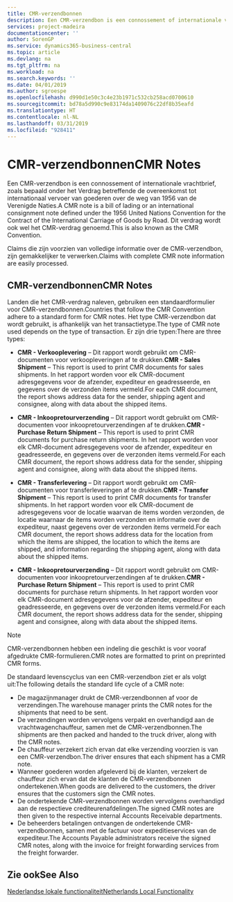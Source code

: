 ```yaml
---
title: CMR-verzendbonnen
description: Een CMR-verzendbon is een connossement of internationale vrachtbrief, zoals bepaald onder het Verdrag betreffende de overeenkomst tot internationaal vervoer van goederen over de weg van 1956 van de Verenigde Naties. Dit verdrag wordt ook wel het CMR-verdrag genoemd.
services: project-madeira
documentationcenter: ''
author: SorenGP
ms.service: dynamics365-business-central
ms.topic: article
ms.devlang: na
ms.tgt_pltfrm: na
ms.workload: na
ms.search.keywords: ''
ms.date: 04/01/2019
ms.author: sgroespe
ms.openlocfilehash: d990d1e50c3c4e23b1971c532cb258acd0700610
ms.sourcegitcommit: bd78a5d990c9e83174da1409076c22df8b35eafd
ms.translationtype: HT
ms.contentlocale: nl-NL
ms.lasthandoff: 03/31/2019
ms.locfileid: "928411"
---
```

# <a name="cmr-notes"></a><span data-ttu-id="5f477-104">CMR-verzendbonnen</span><span class="sxs-lookup"><span data-stu-id="5f477-104">CMR Notes</span></span>
<span data-ttu-id="5f477-105">Een CMR-verzendbon is een connossement of internationale vrachtbrief, zoals bepaald onder het Verdrag betreffende de overeenkomst tot internationaal vervoer van goederen over de weg van 1956 van de Verenigde Naties.</span><span class="sxs-lookup"><span data-stu-id="5f477-105">A CMR note is a bill of lading or an international consignment note defined under the 1956 United Nations Convention for the Contract of the International Carriage of Goods by Road.</span></span> <span data-ttu-id="5f477-106">Dit verdrag wordt ook wel het CMR-verdrag genoemd.</span><span class="sxs-lookup"><span data-stu-id="5f477-106">This is also known as the CMR Convention.</span></span>  

 <span data-ttu-id="5f477-107">Claims die zijn voorzien van volledige informatie over de CMR-verzendbon, zijn gemakkelijker te verwerken.</span><span class="sxs-lookup"><span data-stu-id="5f477-107">Claims with complete CMR note information are easily processed.</span></span>  

## <a name="cmr-notes"></a><span data-ttu-id="5f477-108">CMR-verzendbonnen</span><span class="sxs-lookup"><span data-stu-id="5f477-108">CMR Notes</span></span>  
<span data-ttu-id="5f477-109">Landen die het CMR-verdrag naleven, gebruiken een standaardformulier voor CMR-verzendbonnen.</span><span class="sxs-lookup"><span data-stu-id="5f477-109">Countries that follow the CMR Convention adhere to a standard form for CMR notes.</span></span> <span data-ttu-id="5f477-110">Het type CMR-verzendbon dat wordt gebruikt, is afhankelijk van het transactietype.</span><span class="sxs-lookup"><span data-stu-id="5f477-110">The type of CMR note used depends on the type of transaction.</span></span> <span data-ttu-id="5f477-111">Er zijn drie typen:</span><span class="sxs-lookup"><span data-stu-id="5f477-111">There are three types:</span></span>  

- <span data-ttu-id="5f477-112">**CMR - Verkooplevering** – Dit rapport wordt gebruikt om CMR-documenten voor verkoopleveringen af te drukken.</span><span class="sxs-lookup"><span data-stu-id="5f477-112">**CMR - Sales Shipment** – This report is used to print CMR documents for sales shipments.</span></span> <span data-ttu-id="5f477-113">In het rapport worden voor elk CMR-document adresgegevens voor de afzender, expediteur en geadresseerde, en gegevens over de verzonden items vermeld.</span><span class="sxs-lookup"><span data-stu-id="5f477-113">For each CMR document, the report shows address data for the sender, shipping agent and consignee, along with data about the shipped items.</span></span>

- <span data-ttu-id="5f477-114">**CMR - Inkoopretourverzending** – Dit rapport wordt gebruikt om CMR-documenten voor inkoopretourverzendingen af te drukken.</span><span class="sxs-lookup"><span data-stu-id="5f477-114">**CMR - Purchase Return Shipment** – This report is used to print CMR documents for purchase return shipments.</span></span> <span data-ttu-id="5f477-115">In het rapport worden voor elk CMR-document adresgegevens voor de afzender, expediteur en geadresseerde, en gegevens over de verzonden items vermeld.</span><span class="sxs-lookup"><span data-stu-id="5f477-115">For each CMR document, the report shows address data for the sender, shipping agent and consignee, along with data about the shipped items.</span></span>       

- <span data-ttu-id="5f477-116">**CMR - Transferlevering** – Dit rapport wordt gebruikt om CMR-documenten voor transferleveringen af te drukken.</span><span class="sxs-lookup"><span data-stu-id="5f477-116">**CMR - Transfer Shipment** – This report is used to print CMR documents for transfer shipments.</span></span> <span data-ttu-id="5f477-117">In het rapport worden voor elk CMR-document de adresgegevens voor de locatie waarvan de items worden verzonden, de locatie waarnaar de items worden verzonden en informatie over de expediteur, naast gegevens over de verzonden items vermeld.</span><span class="sxs-lookup"><span data-stu-id="5f477-117">For each CMR document, the report shows address data for the location from which the items are shipped, the location to which the items are shipped, and information regarding the shipping agent, along with data about the shipped items.</span></span>

- <span data-ttu-id="5f477-118">**CMR - Inkoopretourverzending** – Dit rapport wordt gebruikt om CMR-documenten voor inkoopretourverzendingen af te drukken.</span><span class="sxs-lookup"><span data-stu-id="5f477-118">**CMR - Purchase Return Shipment** – This report is used to print CMR documents for purchase return shipments.</span></span> <span data-ttu-id="5f477-119">In het rapport worden voor elk CMR-document adresgegevens voor de afzender, expediteur en geadresseerde, en gegevens over de verzonden items vermeld.</span><span class="sxs-lookup"><span data-stu-id="5f477-119">For each CMR document, the report shows address data for the sender, shipping agent and consignee, along with data about the shipped items.</span></span>

> [!NOTE]  
>  <span data-ttu-id="5f477-120">CMR-verzendbonnen hebben een indeling die geschikt is voor vooraf afgedrukte CMR-formulieren.</span><span class="sxs-lookup"><span data-stu-id="5f477-120">CMR notes are formatted to print on preprinted CMR forms.</span></span>  

<span data-ttu-id="5f477-121">De standaard levenscyclus van een CMR-verzendbon ziet er als volgt uit:</span><span class="sxs-lookup"><span data-stu-id="5f477-121">The following details the standard life cycle of a CMR note:</span></span>  

- <span data-ttu-id="5f477-122">De magazijnmanager drukt de CMR-verzendbonnen af voor de verzendingen.</span><span class="sxs-lookup"><span data-stu-id="5f477-122">The warehouse manager prints the CMR notes for the shipments that need to be sent.</span></span>  
- <span data-ttu-id="5f477-123">De verzendingen worden vervolgens verpakt en overhandigd aan de vrachtwagenchauffeur, samen met de CMR-verzendbonnen.</span><span class="sxs-lookup"><span data-stu-id="5f477-123">The shipments are then packed and handed to the truck driver, along with the CMR notes.</span></span>  
- <span data-ttu-id="5f477-124">De chauffeur verzekert zich ervan dat elke verzending voorzien is van een CMR-verzendbon.</span><span class="sxs-lookup"><span data-stu-id="5f477-124">The driver ensures that each shipment has a CMR note.</span></span>  
- <span data-ttu-id="5f477-125">Wanneer goederen worden afgeleverd bij de klanten, verzekert de chauffeur zich ervan dat de klanten de CMR-verzendbonnen ondertekenen.</span><span class="sxs-lookup"><span data-stu-id="5f477-125">When goods are delivered to the customers, the driver ensures that the customers sign the CMR notes.</span></span>  
- <span data-ttu-id="5f477-126">De ondertekende CMR-verzendbonnen worden vervolgens overhandigd aan de respectieve crediteurenafdelingen.</span><span class="sxs-lookup"><span data-stu-id="5f477-126">The signed CMR notes are then given to the respective internal Accounts Receivable departments.</span></span>  
- <span data-ttu-id="5f477-127">De beheerders betalingen ontvangen de ondertekende CMR-verzendbonnen, samen met de factuur voor expeditieservices van de expediteur.</span><span class="sxs-lookup"><span data-stu-id="5f477-127">The Accounts Payable administrators receive the signed CMR notes, along with the invoice for freight forwarding services from the freight forwarder.</span></span>  

## <a name="see-also"></a><span data-ttu-id="5f477-128">Zie ook</span><span class="sxs-lookup"><span data-stu-id="5f477-128">See Also</span></span>  
 [<span data-ttu-id="5f477-129">Nederlandse lokale functionaliteit</span><span class="sxs-lookup"><span data-stu-id="5f477-129">Netherlands Local Functionality</span></span>](netherlands-local-functionality.md)
